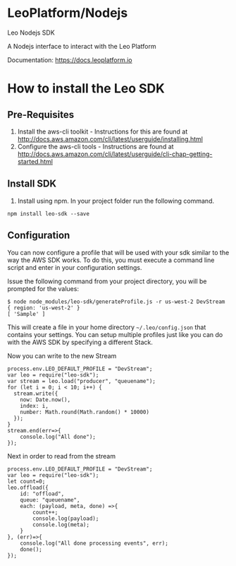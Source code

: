LeoPlatform/Nodejs
===================

Leo Nodejs SDK

A Nodejs interface to interact with the Leo Platform

Documentation: https://docs.leoplatform.io

How to install the Leo SDK
===================================

Pre-Requisites
--------------
1. Install the aws-cli toolkit - Instructions for this are found at http://docs.aws.amazon.com/cli/latest/userguide/installing.html
2. Configure the aws-cli tools - Instructions are found at http://docs.aws.amazon.com/cli/latest/userguide/cli-chap-getting-started.html


Install SDK
-----------
1. Install using npm.  In your project folder run the following command.

```
npm install leo-sdk --save
```

Configuration
-------------

You can now configure a profile that will be used with your sdk similar to the way the AWS SDK works.  To do this, you must execute a command line script and enter in your configuration settings.

Issue the following command from your project directory, you will be prompted for the values:

```
$ node node_modules/leo-sdk/generateProfile.js -r us-west-2 DevStream
{ region: 'us-west-2' }
[ 'Sample' ]

```

This will create a file in your home directory `~/.leo/config.json` that contains your settings.  You can setup multiple profiles just like you can do with the AWS SDK by specifying a different Stack.  


Now you can write to the new Stream

```
process.env.LEO_DEFAULT_PROFILE = "DevStream";
var leo = require("leo-sdk");
var stream = leo.load("producer", "queuename");
for (let i = 0; i < 10; i++) {
  stream.write({
    now: Date.now(),
    index: i,
    number: Math.round(Math.random() * 10000)
  });
}
stream.end(err=>{
	console.log("All done");
});
```

Next in order to read from the stream

```
process.env.LEO_DEFAULT_PROFILE = "DevStream";
var leo = require("leo-sdk");
let count=0;
leo.offload({
	id: "offload",
	queue: "queuename",
	each: (payload, meta, done) =>{
		count++;
		console.log(payload);
		console.log(meta);
	}
}, (err)=>{
	console.log("All done processing events", err);
	done();
});
```
